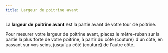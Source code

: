 ```yaml
---
title: Largeur de poitrine avant
---
```


La **largeur de poitrine avant** est la partie avant de votre tour de poitrine.

Pour mesurer votre largeur de poitrine avant, placez le mètre-ruban sur la partie la plus forte de votre poitrine, à partir du côté (couture) d'un côté, en passant sur vos seins, jusqu'au côté (couture) de l'autre côté.
<MeasieImage />
